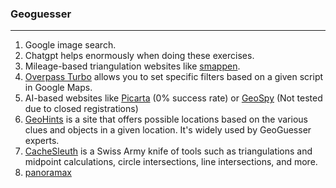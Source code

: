 ### Geoguesser

---

1. Google image search.
2. Chatgpt helps enormously when doing these exercises.
3. Mileage-based triangulation websites like [smappen](https://www.smappen.com/app/).
4. [Overpass Turbo](https://overpass-turbo.eu/index.html) allows you to set specific filters based on a given script in Google Maps.
5. AI-based websites like [Picarta](https://picarta.ai/) (0% success rate) or [GeoSpy](https://geospy.ai/) (Not tested due to closed registrations)
6. [GeoHints](https://geohints.com/) is a site that offers possible locations based on the various clues and objects in a given location. It's widely used by GeoGuesser experts.
7. [CacheSleuth](https://www.cachesleuth.com/) is a Swiss Army knife of tools such as triangulations and midpoint calculations, circle intersections, line intersections, and more.
8. [panoramax](https://panoramax.openstreetmap.fr/)
